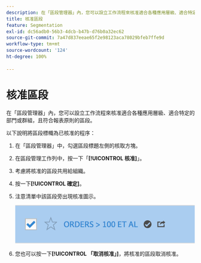 ```yaml
---
description: 在「區段管理器」內，您可以設立工作流程來核准適合各種應用層級、適合特定的部門或群組，且符合報表原則的區段。
title: 核准區段
feature: Segmentation
exl-id: dc56adb0-56b3-4dcb-b47b-d76b0a32ec62
source-git-commit: 7a47d837eeae65f2e98123aca78029bfeb7ffe9d
workflow-type: tm+mt
source-wordcount: '124'
ht-degree: 100%

---
```


# 核准區段

在「區段管理器」內，您可以設立工作流程來核准適合各種應用層級、適合特定的部門或群組，且符合報表原則的區段。

以下說明將區段標幟為已核准的程序：

1. 在「區段管理器」中，勾選區段標題左側的核取方塊。
1. 在區段管理工作列中，按一下「**[!UICONTROL 核准]**」。
1. 考慮將核准的區段共用給組織。
1. 按一下&#x200B;**[!UICONTROL 確定]**。
1. 注意清單中該區段旁出現核准圖示。

   ![](assets/seg_approved.png)

1. 您也可以按一下&#x200B;**[!UICONTROL 「取消核准」]**，將核准的區段取消核准。
